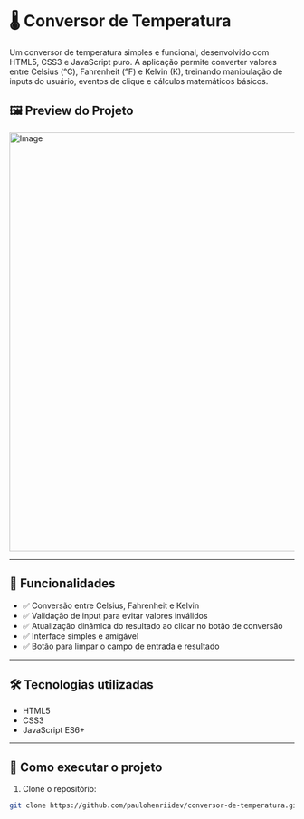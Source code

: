 # 🌡️ Conversor de Temperatura

Um conversor de temperatura simples e funcional, desenvolvido com HTML5, CSS3 e JavaScript puro.
A aplicação permite converter valores entre Celsius (°C), Fahrenheit (°F) e Kelvin (K), treinando manipulação de inputs do usuário, eventos de clique e cálculos matemáticos básicos.


## 🖼️ Preview do Projeto

<img width="629" height="741" alt="Image" src="https://github.com/user-attachments/assets/fba4db7d-f65d-4327-a620-4d8a5b2af887"/>

---

## 🚀 Funcionalidades

- ✅ Conversão entre Celsius, Fahrenheit e Kelvin
- ✅ Validação de input para evitar valores inválidos
- ✅ Atualização dinâmica do resultado ao clicar no botão de conversão
- ✅ Interface simples e amigável
- ✅ Botão para limpar o campo de entrada e resultado

---

## 🛠️ Tecnologias utilizadas

- HTML5
- CSS3
- JavaScript ES6+

---

## 🔧 Como executar o projeto

1. Clone o repositório:
```bash
git clone https://github.com/paulohenriidev/conversor-de-temperatura.git
